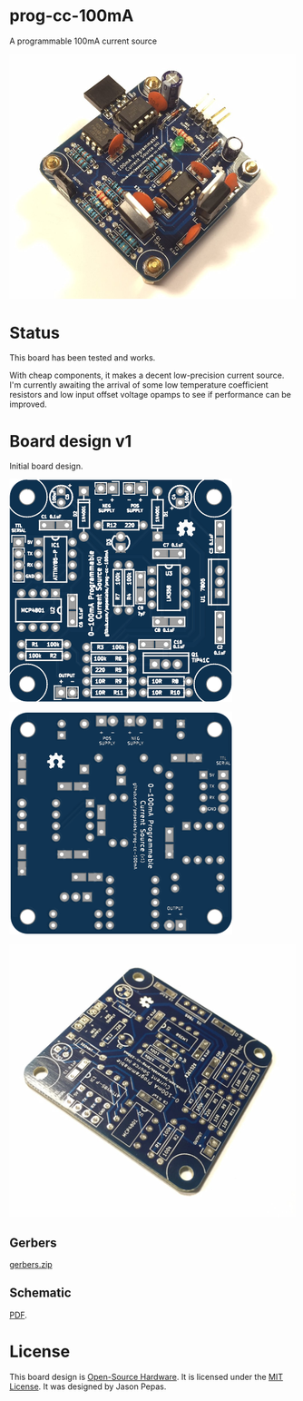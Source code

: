 # prog-cc-100mA
A programmable 100mA current source

![](.media/IMG_1278.JPG)

# Status

This board has been tested and works.

With cheap components, it makes a decent low-precision current source.  I'm currently awaiting the arrival of some low temperature coefficient resistors and low input offset voltage opamps to see if performance can be improved.

# Board design v1

Initial board design.

![](kicad/releases/v1/top.png)

![](kicad/releases/v1/bottom.png)

![](.media/IMG_1271.JPG)

## Gerbers

[gerbers.zip](kicad/releases/v1/gerbers.zip)

## Schematic

[PDF](kicad/releases/v1/prog-cc-100mA-schematic.pdf).

# License

This board design is [Open-Source Hardware](http://www.oshwa.org/definition/).  It is licensed under the [MIT License](http://opensource.org/licenses/MIT).  It was designed by Jason Pepas.
